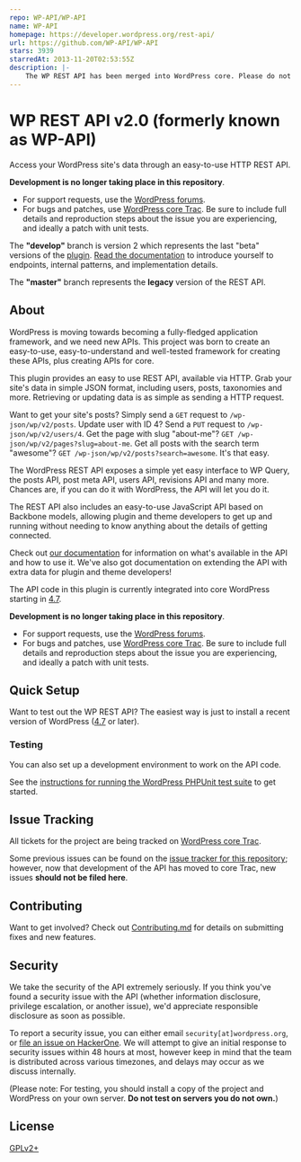 ```yaml
---
repo: WP-API/WP-API
name: WP-API
homepage: https://developer.wordpress.org/rest-api/
url: https://github.com/WP-API/WP-API
stars: 3939
starredAt: 2013-11-20T02:53:55Z
description: |-
    The WP REST API has been merged into WordPress core. Please do not create issues or send pull requests. Submit support requests to the forums or patches to Trac (see README below for links).
---
```


# WP REST API v2.0 (formerly known as WP-API)

Access your WordPress site's data through an easy-to-use HTTP REST API.

**Development is no longer taking place in this repository**.

- For support requests, use the
  [WordPress forums](https://wordpress.org/support/).
- For bugs and patches, use
  [WordPress core Trac](https://core.trac.wordpress.org).
  Be sure to include full details and reproduction steps about the issue you are
  experiencing, and ideally a patch with unit tests.

The **"develop"** branch is version 2 which represents the last "beta" versions of the
[plugin](https://wordpress.org/plugins/rest-api/).
[Read the documentation](https://developer.wordpress.org/rest-api/)
to introduce yourself to endpoints, internal patterns, and implementation details.

The **"master"** branch represents the **legacy** version of the REST API.

## About

WordPress is moving towards becoming a fully-fledged application framework, and
we need new APIs. This project was born to create an easy-to-use,
easy-to-understand and well-tested framework for creating these APIs, plus
creating APIs for core.

This plugin provides an easy to use REST API, available via HTTP. Grab your
site's data in simple JSON format, including users, posts, taxonomies and more.
Retrieving or updating data is as simple as sending a HTTP request.

Want to get your site's posts? Simply send a `GET` request to `/wp-json/wp/v2/posts`.
Update user with ID 4? Send a `PUT` request to `/wp-json/wp/v2/users/4`. Get the page
with slug "about-me"? `GET /wp-json/wp/v2/pages?slug=about-me`. Get all posts with
the search term "awesome"? `GET /wp-json/wp/v2/posts?search=awesome`. It's that easy.

The WordPress REST API exposes a simple yet easy interface to WP Query, the posts
API, post meta API, users API, revisions API and many more. Chances are, if you
can do it with WordPress, the API will let you do it.

The REST API also includes an easy-to-use JavaScript API based on Backbone models,
allowing plugin and theme developers to get up and running without needing to
know anything about the details of getting connected.

Check out [our documentation][docs] for information on what's available in the
API and how to use it. We've also got documentation on extending the API with
extra data for plugin and theme developers!

The API code in this plugin is currently integrated into core WordPress starting in
[4.7](https://wordpress.org/news/2016/12/vaughan/).

**Development is no longer taking place in this repository**.

- For support requests, use the
  [WordPress forums](https://wordpress.org/support/).
- For bugs and patches, use
  [WordPress core Trac](https://core.trac.wordpress.org).
  Be sure to include full details and reproduction steps about the issue you are
  experiencing, and ideally a patch with unit tests.

## Quick Setup

Want to test out the WP REST API?  The easiest way is just to install a
recent version of WordPress
([4.7](https://wordpress.org/news/2016/12/vaughan/) or later).

### Testing

You can also set up a development environment to work on the API code.

See the
[instructions for running the WordPress PHPUnit test suite](https://make.wordpress.org/core/handbook/testing/automated-testing/phpunit/)
to get started.

## Issue Tracking

All tickets for the project are being tracked on
[WordPress core Trac](https://core.trac.wordpress.org).

Some previous issues can be found on the
[issue tracker for this repository](/WP-API/WP-API/issues);
however, now that development of the API has moved to core Trac, new issues
**should not be filed here**.

## Contributing

Want to get involved? Check out [Contributing.md][contributing] for details on
submitting fixes and new features.

## Security

We take the security of the API extremely seriously. If you think you've found
a security issue with the API (whether information disclosure, privilege
escalation, or another issue), we'd appreciate responsible disclosure as soon
as possible.

To report a security issue, you can either email `security[at]wordpress.org`,
or [file an issue on HackerOne][hackerone]. We will attempt to give an initial
response to security issues within 48 hours at most, however keep in mind that
the team is distributed across various timezones, and delays may occur as we
discuss internally.

(Please note: For testing, you should install a copy of the project and
WordPress on your own server. **Do not test on servers you do not own.**)

## License

[GPLv2+](http://www.gnu.org/licenses/gpl-2.0.html)

[docs]: https://developer.wordpress.org/rest-api/
[contributing]: CONTRIBUTING.md
[hackerone]: https://hackerone.com/wp-api

